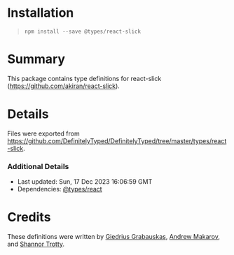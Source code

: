 # Installation
> `npm install --save @types/react-slick`

# Summary
This package contains type definitions for react-slick (https://github.com/akiran/react-slick).

# Details
Files were exported from https://github.com/DefinitelyTyped/DefinitelyTyped/tree/master/types/react-slick.

### Additional Details
 * Last updated: Sun, 17 Dec 2023 16:06:59 GMT
 * Dependencies: [@types/react](https://npmjs.com/package/@types/react)

# Credits
These definitions were written by [Giedrius Grabauskas](https://github.com/GiedriusGrabauskas), [Andrew Makarov](https://github.com/r3nya), and [Shannor Trotty](https://github.com/Shannor).
